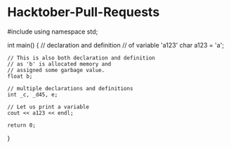 # Hacktober-Pull-Requests
#include <iostream>
using namespace std;
  
int main()
{
    // declaration and definition
    // of variable 'a123'
    char a123 = 'a';
  
    // This is also both declaration and definition
    // as 'b' is allocated memory and
    // assigned some garbage value.
    float b;
  
    // multiple declarations and definitions
    int _c, _d45, e;
  
    // Let us print a variable
    cout << a123 << endl;
  
    return 0;
}
